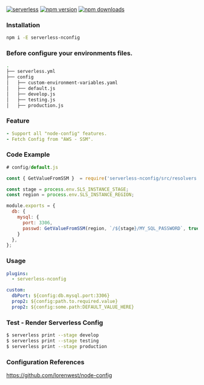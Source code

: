 [![serverless](http://public.serverless.com/badges/v3.svg)](http://www.serverless.com)
[![npm version](https://badge.fury.io/js/serverless-config.svg)](https://badge.fury.io/js/serverless-nconfig)
[![npm downloads](https://img.shields.io/npm/dt/serverless-nconfig.svg?style=flat)](https://www.npmjs.com/package/serverless-nconfig)

### Installation
```bash
npm i -E serverless-nconfig
```

### Before configure your environments files.
```bash
.
├── serverless.yml
├── config
│   ├── custom-environment-variables.yaml
│   ├── default.js
│   ├── develop.js
│   ├── testing.js
│   ├── production.js

```

### Feature
```yaml
- Support all "node-config" features.
- Fetch Config from "AWS - SSM".
```

### Code Example
```javascript
# config/default.js

const { GetValueFromSSM }  = require('serverless-nconfig/src/resolvers');

const stage = process.env.SLS_INSTANCE_STAGE;
const region = process.env.SLS_INSTANCE_REGION;

module.exports = {
  db: {
    mysql: {
      port: 3306,
      passwd: GetValueFromSSM(region, `/${stage}/MY_SQL_PASSWORD`, true)
    }
  },
};
```

### Usage
```yaml
plugins:
  - serverless-nconfig

custom:
  dbPort: ${config:db.mysql.port:3306}
  prop2: ${config:path.to.required.value}
  prop2: ${config:some.path:DEFAULT_VALUE_HERE}

```


### Test - Render Serverless Config
```bash
$ serverless print --stage develop
$ serverless print --stage testing
$ serverless print --stage production
```


### Configuration References
https://github.com/lorenwest/node-config
